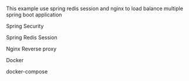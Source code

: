 This example use spring redis session and nginx to load balance multiple spring boot application

Spring Security

Spring Redis Session

Nginx Reverse proxy

Docker

docker-compose